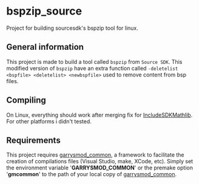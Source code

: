 # bspzip\_source

Project for building sourcesdk's bspzip tool for linux.

## General information

This project is made to build a tool called `bspzip` from `Source SDK`.
This modified version of `bspzip` have an extra function called 
`-deletelist <bspfile> <deletelist> <newbspfile>`
used to remove content from bsp files.

## Compiling

On Linux, everything should work after merging fix for [IncludeSDKMathlib](https://github.com/danielga/garrysmod_common/pull/48).  
For other platforms i didn't tested.

## Requirements

This project requires [garrysmod\_common][1], a framework to facilitate the creation of compilations files (Visual Studio, make, XCode, etc). Simply set the environment variable '**GARRYSMOD\_COMMON**' or the premake option '**gmcommon**' to the path of your local copy of [garrysmod\_common][1].  

  [1]: https://github.com/danielga/garrysmod_common
  
